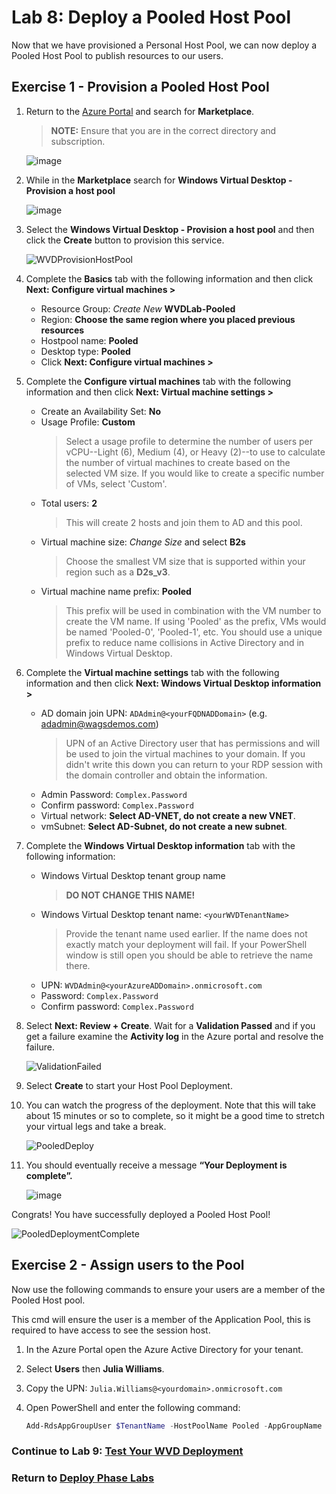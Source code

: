 # Lab 8: Deploy a Pooled Host Pool

Now that we have provisioned a Personal Host Pool, we can now deploy a Pooled Host Pool to publish resources to our users.

## Exercise 1 - Provision a Pooled Host Pool

1. Return to the [Azure Portal](https://portal.azure.com) and search for **Marketplace**.  
    > **NOTE:** Ensure that you are in the correct directory and subscription.

    ![image](../attachments/4e91cf3c29be44f486c9b7428235071c.png)

2. While in the **Marketplace** search for **Windows Virtual Desktop - Provision a host pool**

    ![image](../attachments/8be16b1ed7e18681ce7554cf8c13bf57.png)

3. Select the **Windows Virtual Desktop - Provision a host pool** and then click the **Create** button to provision this service.

    ![WVDProvisionHostPool](../attachments/WVDProvisionHostPool.PNG)

4. Complete the **Basics** tab with the following information and then click **Next: Configure virtual machines >**
    * Resource Group: *Create New* **WVDLab-Pooled**
    * Region: **Choose the same region where you placed previous resources**
    * Hostpool name: **Pooled**
    * Desktop type: **Pooled**
    * Click **Next: Configure virtual machines >**
5. Complete the **Configure virtual machines** tab with the following information and then click **Next: Virtual machine settings >**
    * Create an Availability Set: **No**
    * Usage Profile: **Custom**
        > Select a usage profile to determine the number of users per vCPU--Light (6), Medium (4), or Heavy (2)--to use to calculate the number of virtual machines to create based on the selected VM size. If you would like to create a specific number of VMs, select 'Custom'.
    * Total users: **2**
        >This will create 2 hosts and join them to AD and this pool.
    * Virtual machine size: *Change Size* and select **B2s**
        >Choose the smallest VM size that is supported within your region such as a **D2s_v3**.
    * Virtual machine name prefix: **Pooled**
        >This prefix will be used in combination with the VM number to create the VM name. If using 'Pooled' as the prefix, VMs would be named 'Pooled-0', 'Pooled-1', etc. You should use a unique prefix to reduce name collisions in Active Directory and in Windows Virtual Desktop.

6. Complete the **Virtual machine settings** tab with the following information and then click **Next: Windows Virtual Desktop information >**
    * AD domain join UPN: `ADAdmin@<yourFQDNADDomain>` (e.g. adadmin@wagsdemos.com)
        >UPN of an Active Directory user that has permissions and will be used to join the virtual machines to your domain.  If you didn't write this down you can return to your RDP session with the domain controller and obtain the information.
    * Admin Password: `Complex.Password`
    * Confirm password: `Complex.Password`
    * Virtual network: **Select AD-VNET, do not create a new VNET**.
    * vmSubnet: **Select AD-Subnet, do not create a new subnet**.

7. Complete the **Windows Virtual Desktop information** tab with the following information:
    * Windows Virtual Desktop tenant group name
        >**DO NOT CHANGE THIS NAME!**
    * Windows Virtual Desktop tenant name:   `<yourWVDTenantName>`
        >Provide the tenant name used earlier. If the name does not exactly match your deployment will fail.  If your PowerShell window is still open you should be able to retrieve the name there.
    * UPN: `WVDAdmin@<yourAzureADDomain>.onmicrosoft.com`
    * Password: `Complex.Password`
    * Confirm password: `Complex.Password`

8. Select **Next: Review + Create**. Wait for a **Validation Passed** and if you get a failure examine the **Activity log** in the Azure portal and resolve the failure.

   ![ValidationFailed](../attachments/ValidationFailed.PNG)

9. Select **Create** to start your Host Pool Deployment.

10. You can watch the progress of the deployment.  Note that this will take about 15 minutes or so to complete, so it might be a good time to stretch your virtual legs and take a break.

    ![PooledDeploy](../attachments/PooledDeploy.PNG)
11. You should eventually receive a message **“Your Deployment is complete”.**

    ![image](../attachments/d186f32593dbd7d350ec18940f547f8f.png)

Congrats! You have successfully deployed a Pooled Host Pool!

![PooledDeploymentComplete](../attachments/PooledDeploymentComplete.PNG)

## Exercise 2 - Assign users to the Pool

Now use the following commands to ensure your users are a member of the Pooled Host pool.

This cmd will ensure the user is a member of the Application Pool, this is required to have access to see the session host.

1. In the Azure Portal open the Azure Active Directory for your tenant.
2. Select **Users** then **Julia Williams**.
3. Copy the UPN: `Julia.Williams@<yourdomain>.onmicrosoft.com`
4. Open PowerShell and enter the following command:

    ```Powershell
    Add-RdsAppGroupUser $TenantName -HostPoolName Pooled -AppGroupName "Desktop Application Group" -UserPrincipalName Julia.Williams@<yourdomain>.onmicrosoft.com
    ```

### Continue to Lab 9: [Test Your WVD Deployment](Deploy-Lab09-Test-WVD-Deployment.md)

### Return to [Deploy Phase Labs](deploy.md)
